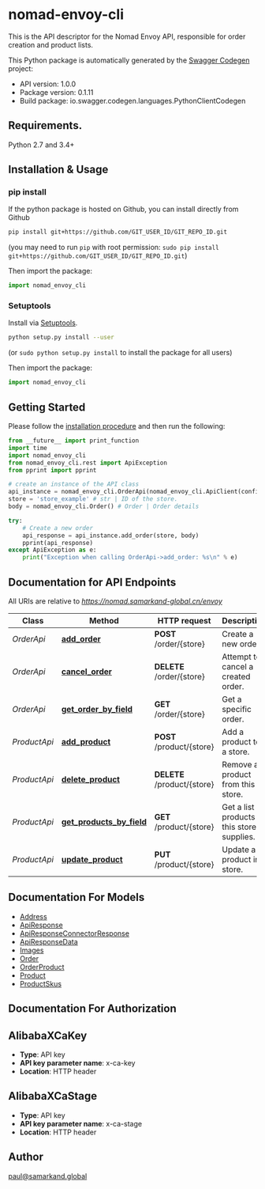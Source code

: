# nomad-envoy-cli
This is the API descriptor for the Nomad Envoy API, responsible for order creation and product lists.

This Python package is automatically generated by the [Swagger Codegen](https://github.com/swagger-api/swagger-codegen) project:

- API version: 1.0.0
- Package version: 0.1.11
- Build package: io.swagger.codegen.languages.PythonClientCodegen

## Requirements.

Python 2.7 and 3.4+

## Installation & Usage
### pip install

If the python package is hosted on Github, you can install directly from Github

```sh
pip install git+https://github.com/GIT_USER_ID/GIT_REPO_ID.git
```
(you may need to run `pip` with root permission: `sudo pip install git+https://github.com/GIT_USER_ID/GIT_REPO_ID.git`)

Then import the package:
```python
import nomad_envoy_cli 
```

### Setuptools

Install via [Setuptools](http://pypi.python.org/pypi/setuptools).

```sh
python setup.py install --user
```
(or `sudo python setup.py install` to install the package for all users)

Then import the package:
```python
import nomad_envoy_cli
```

## Getting Started

Please follow the [installation procedure](#installation--usage) and then run the following:

```python
from __future__ import print_function
import time
import nomad_envoy_cli
from nomad_envoy_cli.rest import ApiException
from pprint import pprint

# create an instance of the API class
api_instance = nomad_envoy_cli.OrderApi(nomad_envoy_cli.ApiClient(configuration))
store = 'store_example' # str | ID of the store.
body = nomad_envoy_cli.Order() # Order | Order details

try:
    # Create a new order
    api_response = api_instance.add_order(store, body)
    pprint(api_response)
except ApiException as e:
    print("Exception when calling OrderApi->add_order: %s\n" % e)

```

## Documentation for API Endpoints

All URIs are relative to *https://nomad.samarkand-global.cn/envoy*

Class | Method | HTTP request | Description
------------ | ------------- | ------------- | -------------
*OrderApi* | [**add_order**](docs/OrderApi.md#add_order) | **POST** /order/{store} | Create a new order
*OrderApi* | [**cancel_order**](docs/OrderApi.md#cancel_order) | **DELETE** /order/{store} | Attempt to cancel a created order.
*OrderApi* | [**get_order_by_field**](docs/OrderApi.md#get_order_by_field) | **GET** /order/{store} | Get a specific order.
*ProductApi* | [**add_product**](docs/ProductApi.md#add_product) | **POST** /product/{store} | Add a product to a store.
*ProductApi* | [**delete_product**](docs/ProductApi.md#delete_product) | **DELETE** /product/{store} | Remove a product from this store.
*ProductApi* | [**get_products_by_field**](docs/ProductApi.md#get_products_by_field) | **GET** /product/{store} | Get a list of products this store supplies.
*ProductApi* | [**update_product**](docs/ProductApi.md#update_product) | **PUT** /product/{store} | Update a product in a store.


## Documentation For Models

 - [Address](docs/Address.md)
 - [ApiResponse](docs/ApiResponse.md)
 - [ApiResponseConnectorResponse](docs/ApiResponseConnectorResponse.md)
 - [ApiResponseData](docs/ApiResponseData.md)
 - [Images](docs/Images.md)
 - [Order](docs/Order.md)
 - [OrderProduct](docs/OrderProduct.md)
 - [Product](docs/Product.md)
 - [ProductSkus](docs/ProductSkus.md)


## Documentation For Authorization


## AlibabaXCaKey

- **Type**: API key
- **API key parameter name**: x-ca-key
- **Location**: HTTP header

## AlibabaXCaStage

- **Type**: API key
- **API key parameter name**: x-ca-stage
- **Location**: HTTP header


## Author

paul@samarkand.global

